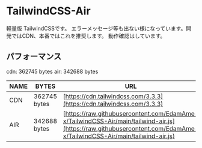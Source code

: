 # TailwindCSS-Air
軽量版 TailwindCSSです。 エラーメッセージ等も出ない様になっています。開発ではCDN、本番ではこれを推奨します。
動作確認はしています。

## パフォーマンス

cdn: 362745 bytes
air: 342688 bytes

| NAME | BYTES | URL |
| ---- | ---- | ---- |
| CDN | 362745 bytes | [https://cdn.tailwindcss.com/3.3.3](https://cdn.tailwindcss.com/3.3.3) |
| AIR | 342688 bytes | [https://raw.githubusercontent.com/EdamAme-x/TailwindCSS-Air/main/tailwind-air.js](https://raw.githubusercontent.com/EdamAme-x/TailwindCSS-Air/main/tailwind-air.js)|
